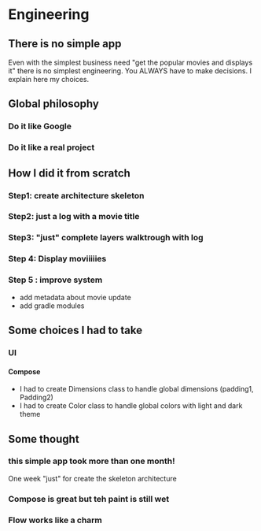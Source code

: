# Engineering

## There is no simple app
Even with the simplest business need "get the popular movies and displays it" there is no simplest engineering. You ALWAYS have to make decisions. 
I explain here my choices. 

## Global philosophy

### Do it like Google

### Do it like a real project

## How I did it from scratch

### Step1: create architecture skeleton

### Step2: just a log with a movie title

### Step3: "just" complete layers walktrough with log

### Step 4: Display moviiiiies

### Step 5 : improve system
* add metadata about movie update
* add gradle modules


## Some choices I had to take
### UI
#### Compose
* I had to create Dimensions class to handle global dimensions (padding1, Padding2)
* I had to create Color class to handle global colors with light and dark theme

## Some thought

### this simple app took more than one month!
One week "just" for create the skeleton architecture

### Compose is great but teh paint is still wet

### Flow works like a charm